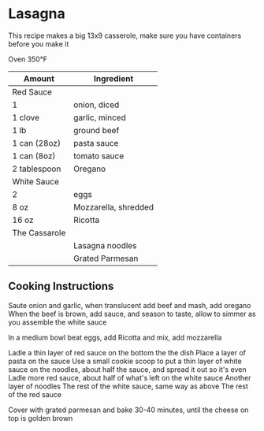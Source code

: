# Lasagna

This recipe makes a big 13x9 casserole, make sure you have containers
before you make it

Oven 350°F

|Amount|Ingredient|
|----|----|
Red Sauce |
1 | onion, diced
1 clove | garlic, minced
1 lb | ground beef
1 can (28oz) | pasta sauce
1 can (8oz) | tomato sauce
2 tablespoon | Oregano
White Sauce |
2 | eggs
8 oz | Mozzarella, shredded
16 oz | Ricotta
The Cassarole |
|| Lasagna noodles
|| Grated Parmesan

## Cooking Instructions
Saute onion and garlic, when translucent add beef and mash, add oregano
When the beef is brown, add sauce, and season to taste, allow to simmer as you assemble the white sauce

In a medium bowl beat eggs, add Ricotta and mix, add mozzarella

Ladle a thin layer of red sauce on the bottom the the dish
Place a layer of pasta on the sauce
Use a small cookie scoop to put a thin layer of white sauce on the noodles, about half the sauce, and spread it out so it's even
Ladle more red sauce, about half of what's left on the white sauce
Another layer of noodles
The rest of the white sauce, same way as above
The rest of the red sauce

Cover with grated parmesan and bake 30-40 minutes, until the cheese on top is golden brown


